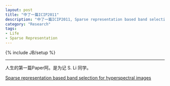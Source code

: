 ```yaml
---
layout: post
title: "中了一篇ICIP2011"
description: "中了一篇ICIP2011, Sparse representation based band selection for hyperspectral images"
category: "Research"
tags:
- Life
- Sparse Representation
---
```

{% include JB/setup %}

----------------

人生的第一篇Paper阿。是为记 S. Li 同学。

[Sparse representation based band selection for hyperspectral images](http://ieeexplore.ieee.org/xpl/abstractReferences.jsp?reload=true&arnumber=6116223)
